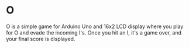 # O
O is a simple game for Arduino Uno and 16x2 LCD display where you play for O and evade the incoming I's. Once you hit an I, it's a game over, and your final score is displayed.
